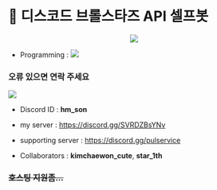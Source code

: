 # 🤖 디스코드 브롤스타즈 API 셀프봇

<p align="center">
  <img src="https://github.com/Guardian7777/discord_selfbot/assets/76465459/27d6822c-745e-4f7e-bed5-618e24a11ed6">
</p>

- Programming : <img src="https://img.shields.io/badge/Python-3776AB?logo=Python&logoColor=white">

### 오류 있으면 연락 주세요

<img src="https://img.shields.io/badge/Discord-5865F2?logo=Discord&logoColor=white">

- Discord ID : **hm_son**
- my server : https://discord.gg/SVRDZBsYNv
- supporting server : https://discord.gg/pulservice

- Collaborators : **kimchaewon_cute**, **star_1th**

### <s>호스팅 지원좀...</s>
